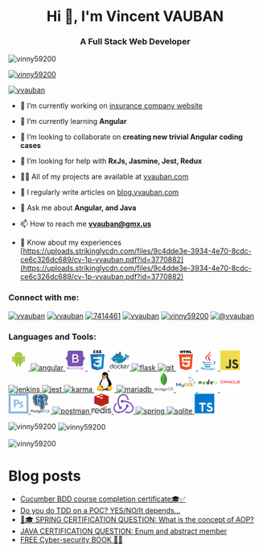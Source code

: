 <h1 align="center">Hi 👋, I'm Vincent VAUBAN</h1>
<h3 align="center">A Full Stack Web Developer</h3>

<p align="left"> <img src="https://komarev.com/ghpvc/?username=vinny59200&label=Profile%20views&color=0e75b6&style=flat" alt="vinny59200" /> </p>

<p align="left"> <a href="https://github.com/ryo-ma/github-profile-trophy"><img src="https://github-profile-trophy.vercel.app/?username=vinny59200" alt="vinny59200" /></a> </p>

<p align="left"> <a href="https://twitter.com/vvauban" target="blank"><img src="https://img.shields.io/twitter/follow/vvauban?logo=twitter&style=for-the-badge" alt="vvauban" /></a> </p>

- 🔭 I’m currently working on [insurance company website](https://entreprise.malakoffhumanis.com)

- 🌱 I’m currently learning **Angular**

- 👯 I’m looking to collaborate on **creating new trivial Angular coding cases**

- 🤝 I’m looking for help with **RxJs, Jasmine, Jest, Redux**

- 👨‍💻 All of my projects are available at [vvauban.com](vvauban.com)

- 📝 I regularly write articles on [blog.vvauban.com](blog.vvauban.com)

- 💬 Ask me about **Angular, and Java**

- 📫 How to reach me **vvauban@gmx.us**

- 📄 Know about my experiences [https://uploads.strikinglycdn.com/files/9c4dde3e-3934-4e70-8cdc-ce6c326dc689/cv-1p-vvauban.pdf?id=3770882](https://uploads.strikinglycdn.com/files/9c4dde3e-3934-4e70-8cdc-ce6c326dc689/cv-1p-vvauban.pdf?id=3770882)

<h3 align="left">Connect with me:</h3>
<p align="left">
<a href="https://twitter.com/vvauban" target="blank"><img align="center" src="https://raw.githubusercontent.com/rahuldkjain/github-profile-readme-generator/master/src/images/icons/Social/twitter.svg" alt="vvauban" height="30" width="40" /></a>
<a href="https://linkedin.com/in/vvauban" target="blank"><img align="center" src="https://raw.githubusercontent.com/rahuldkjain/github-profile-readme-generator/master/src/images/icons/Social/linked-in-alt.svg" alt="vvauban" height="30" width="40" /></a>
<a href="https://stackoverflow.com/users/7414461" target="blank"><img align="center" src="https://raw.githubusercontent.com/rahuldkjain/github-profile-readme-generator/master/src/images/icons/Social/stack-overflow.svg" alt="7414461" height="30" width="40" /></a>
<a href="https://fb.com/vvauban" target="blank"><img align="center" src="https://raw.githubusercontent.com/rahuldkjain/github-profile-readme-generator/master/src/images/icons/Social/facebook.svg" alt="vvauban" height="30" width="40" /></a>
<a href="https://instagram.com/vinny59200" target="blank"><img align="center" src="https://raw.githubusercontent.com/rahuldkjain/github-profile-readme-generator/master/src/images/icons/Social/instagram.svg" alt="vinny59200" height="30" width="40" /></a>
<a href="https://medium.com/@vvauban" target="blank"><img align="center" src="https://raw.githubusercontent.com/rahuldkjain/github-profile-readme-generator/master/src/images/icons/Social/medium.svg" alt="@vvauban" height="30" width="40" /></a>
</p>

<h3 align="left">Languages and Tools:</h3>
<p align="left"> <a href="https://developer.android.com" target="_blank" rel="noreferrer"> <img src="https://raw.githubusercontent.com/devicons/devicon/master/icons/android/android-original-wordmark.svg" alt="android" width="40" height="40"/> </a> <a href="https://angular.io" target="_blank" rel="noreferrer"> <img src="https://angular.io/assets/images/logos/angular/angular.svg" alt="angular" width="40" height="40"/> </a> <a href="https://getbootstrap.com" target="_blank" rel="noreferrer"> <img src="https://raw.githubusercontent.com/devicons/devicon/master/icons/bootstrap/bootstrap-plain-wordmark.svg" alt="bootstrap" width="40" height="40"/> </a> <a href="https://www.w3schools.com/css/" target="_blank" rel="noreferrer"> <img src="https://raw.githubusercontent.com/devicons/devicon/master/icons/css3/css3-original-wordmark.svg" alt="css3" width="40" height="40"/> </a> <a href="https://www.docker.com/" target="_blank" rel="noreferrer"> <img src="https://raw.githubusercontent.com/devicons/devicon/master/icons/docker/docker-original-wordmark.svg" alt="docker" width="40" height="40"/> </a> <a href="https://flask.palletsprojects.com/" target="_blank" rel="noreferrer"> <img src="https://www.vectorlogo.zone/logos/pocoo_flask/pocoo_flask-icon.svg" alt="flask" width="40" height="40"/> </a> <a href="https://git-scm.com/" target="_blank" rel="noreferrer"> <img src="https://www.vectorlogo.zone/logos/git-scm/git-scm-icon.svg" alt="git" width="40" height="40"/> </a> <a href="https://www.w3.org/html/" target="_blank" rel="noreferrer"> <img src="https://raw.githubusercontent.com/devicons/devicon/master/icons/html5/html5-original-wordmark.svg" alt="html5" width="40" height="40"/> </a> <a href="https://www.java.com" target="_blank" rel="noreferrer"> <img src="https://raw.githubusercontent.com/devicons/devicon/master/icons/java/java-original.svg" alt="java" width="40" height="40"/> </a> <a href="https://developer.mozilla.org/en-US/docs/Web/JavaScript" target="_blank" rel="noreferrer"> <img src="https://raw.githubusercontent.com/devicons/devicon/master/icons/javascript/javascript-original.svg" alt="javascript" width="40" height="40"/> </a> <a href="https://www.jenkins.io" target="_blank" rel="noreferrer"> <img src="https://www.vectorlogo.zone/logos/jenkins/jenkins-icon.svg" alt="jenkins" width="40" height="40"/> </a> <a href="https://jestjs.io" target="_blank" rel="noreferrer"> <img src="https://www.vectorlogo.zone/logos/jestjsio/jestjsio-icon.svg" alt="jest" width="40" height="40"/> </a> <a href="https://karma-runner.github.io/latest/index.html" target="_blank" rel="noreferrer"> <img src="https://raw.githubusercontent.com/detain/svg-logos/780f25886640cef088af994181646db2f6b1a3f8/svg/karma.svg" alt="karma" width="40" height="40"/> </a> <a href="https://www.linux.org/" target="_blank" rel="noreferrer"> <img src="https://raw.githubusercontent.com/devicons/devicon/master/icons/linux/linux-original.svg" alt="linux" width="40" height="40"/> </a> <a href="https://mariadb.org/" target="_blank" rel="noreferrer"> <img src="https://www.vectorlogo.zone/logos/mariadb/mariadb-icon.svg" alt="mariadb" width="40" height="40"/> </a> <a href="https://www.mongodb.com/" target="_blank" rel="noreferrer"> <img src="https://raw.githubusercontent.com/devicons/devicon/master/icons/mongodb/mongodb-original-wordmark.svg" alt="mongodb" width="40" height="40"/> </a> <a href="https://www.mysql.com/" target="_blank" rel="noreferrer"> <img src="https://raw.githubusercontent.com/devicons/devicon/master/icons/mysql/mysql-original-wordmark.svg" alt="mysql" width="40" height="40"/> </a> <a href="https://nodejs.org" target="_blank" rel="noreferrer"> <img src="https://raw.githubusercontent.com/devicons/devicon/master/icons/nodejs/nodejs-original-wordmark.svg" alt="nodejs" width="40" height="40"/> </a> <a href="https://www.oracle.com/" target="_blank" rel="noreferrer"> <img src="https://raw.githubusercontent.com/devicons/devicon/master/icons/oracle/oracle-original.svg" alt="oracle" width="40" height="40"/> </a> <a href="https://www.photoshop.com/en" target="_blank" rel="noreferrer"> <img src="https://raw.githubusercontent.com/devicons/devicon/master/icons/photoshop/photoshop-line.svg" alt="photoshop" width="40" height="40"/> </a> <a href="https://www.postgresql.org" target="_blank" rel="noreferrer"> <img src="https://raw.githubusercontent.com/devicons/devicon/master/icons/postgresql/postgresql-original-wordmark.svg" alt="postgresql" width="40" height="40"/> </a> <a href="https://postman.com" target="_blank" rel="noreferrer"> <img src="https://www.vectorlogo.zone/logos/getpostman/getpostman-icon.svg" alt="postman" width="40" height="40"/> </a> <a href="https://redis.io" target="_blank" rel="noreferrer"> <img src="https://raw.githubusercontent.com/devicons/devicon/master/icons/redis/redis-original-wordmark.svg" alt="redis" width="40" height="40"/> </a> <a href="https://redux.js.org" target="_blank" rel="noreferrer"> <img src="https://raw.githubusercontent.com/devicons/devicon/master/icons/redux/redux-original.svg" alt="redux" width="40" height="40"/> </a> <a href="https://spring.io/" target="_blank" rel="noreferrer"> <img src="https://www.vectorlogo.zone/logos/springio/springio-icon.svg" alt="spring" width="40" height="40"/> </a> <a href="https://www.sqlite.org/" target="_blank" rel="noreferrer"> <img src="https://www.vectorlogo.zone/logos/sqlite/sqlite-icon.svg" alt="sqlite" width="40" height="40"/> </a> <a href="https://www.typescriptlang.org/" target="_blank" rel="noreferrer"> <img src="https://raw.githubusercontent.com/devicons/devicon/master/icons/typescript/typescript-original.svg" alt="typescript" width="40" height="40"/> </a> </p>

<p><img align="left" src="https://github-readme-stats.vercel.app/api/top-langs?username=vinny59200&show_icons=true&cache_seconds=1&locale=en&layout=compact" alt="vinny59200" /></p>

<p>&nbsp;<img align="center" src="https://github-readme-stats.vercel.app/api?username=vinny59200&show_icons=true&cache_seconds=1&locale=en" alt="vinny59200" /></p>

<p><img align="center" src="https://github-readme-streak-stats.herokuapp.com/?user=vinny59200&" alt="vinny59200" /></p>



# Blog posts
<!-- BLOG-POST-LIST:START -->
- [Cucumber BDD course completion certificate🎓✅](https://blog.vvauban.com/blog/cucumber-bdd-course-completion-certificate)
- [Do you do TDD on a POC? YES/NO/It depends...](https://blog.vvauban.com/blog/do-you-do-tdd-on-a-poc-yes-no-it-depends)
- [🍃🎓 SPRING CERTIFICATION QUESTION: What is the concept of AOP?](https://blog.vvauban.com/blog/spring-certification-question-what-is-the-concept-of-aop)
- [JAVA CERTIFICATION QUESTION: Enum and abstract member](https://blog.vvauban.com/blog/java-certification-question-enum-and-abstract-member)
- [FREE Cyber-security BOOK 🔐📗](https://blog.vvauban.com/blog/free-cyber-security-book)
<!-- BLOG-POST-LIST:END -->
